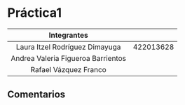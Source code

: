 # Práctica1 


|Integrantes                        |          |
|:---------------------------------:|:---------|
|Laura Itzel Rodríguez Dimayuga     | 422013628|
|Andrea Valeria Figueroa Barrientos |          |
|Rafael Vázquez Franco              |          | 

## Comentarios 
